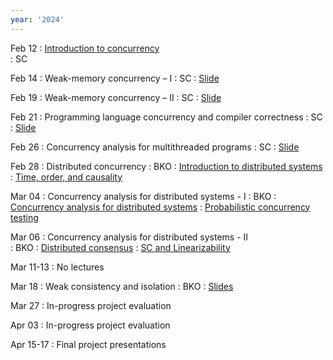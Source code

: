 ```yaml
---
year: '2024'
---
```


Feb 12
: [Introduction to concurrency](https://brightspace.tudelft.nl/d2l/le/content/595274/viewContent/3613357/View)  
	:  SC	
	

Feb 14
: Weak-memory concurrency – I 
	: SC 
: [Slide](https://brightspace.tudelft.nl/d2l/le/content/595274/viewContent/3615425/View)

	
Feb 19
: Weak-memory concurrency – II 
	: SC 
: [Slide](https://brightspace.tudelft.nl/d2l/le/content/595274/viewContent/3619426/View)

 
Feb 21 
: Programming language concurrency and compiler correctness 
	:  SC
: [Slide](https://brightspace.tudelft.nl/d2l/le/content/595274/viewContent/3619431/View)

Feb 26
: Concurrency analysis for multithreaded programs 
	: SC
: [Slide](https://brightspace.tudelft.nl/d2l/le/content/499377/viewContent/3116498/View)



Feb 28
: Distributed concurrency 
	: BKO
: [Introduction to distributed systems](https://brightspace.tudelft.nl/d2l/le/content/499377/viewContent/3116502/View)
: [Time, order, and causality](https://brightspace.tudelft.nl/d2l/le/content/499377/viewContent/3116504/View)


Mar 04
: Concurrency analysis for distributed systems - I
	: BKO
: [Concurrency analysis for distributed systems](https://brightspace.tudelft.nl/d2l/le/content/499377/viewContent/3116507/View)
: [Probabilistic concurrency testing](https://brightspace.tudelft.nl/d2l/le/content/499377/viewContent/3116509/View)
	
Mar 06
: Concurrency analysis for distributed systems - II   
	: BKO
: [Distributed consensus](https://brightspace.tudelft.nl/d2l/le/content/499377/viewContent/3116506/View)
: [SC and Linearizability](https://brightspace.tudelft.nl/d2l/le/content/499377/viewContent/3116508/View)

	
Mar 11-13
: No lectures 


Mar 18
: Weak consistency and isolation 
	: BKO
: [Slides](https://brightspace.tudelft.nl/d2l/le/content/499377/viewContent/3129773/View)

<!-- Mar 29-31
: No lectures -->

Mar 27
: In-progress project evaluation

Apr 03
: In-progress project evaluation

<!--
Apr 14
: Active research directions
	: BKO, SC
-->

Apr 15-17
: Final project presentations
